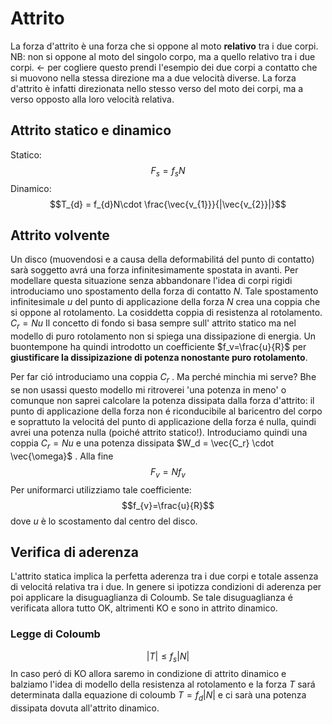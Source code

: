 # Attrito

La forza d'attrito è una forza che si oppone al moto **relativo** tra i due corpi. NB: non si oppone al moto del singolo corpo, ma a quello relativo tra i due corpi. $\leftarrow$ per cogliere questo prendi l'esempio dei due corpi a contatto che si muovono nella stessa direzione ma a due velocità diverse. La forza d'attrito è infatti direzionata nello stesso verso del moto dei corpi, ma a verso opposto alla loro velocità relativa. 

## Attrito statico e dinamico
Statico:
$$F_{s} = f_{s}N$$
Dinamico:
$$T_{d} = f_{d}N\cdot \frac{\vec{v_{1}}}{|\vec{v_{2}}|}$$

## Attrito volvente 
Un disco (muovendosi e a causa della deformabilitá del punto di contatto) sarà soggetto avrá una forza infinitesimamente spostata in avanti. Per modellare questa situazione senza abbandonare l'idea di corpi rigidi introduciamo uno spostamento della forza di contatto $N$. Tale spostamento infinitesimale $u$ del punto di applicazione della forza $N$ crea una coppia che si oppone al rotolamento. La cosiddetta coppia di resistenza al rotolamento. $C_r = N u$ 
Il concetto di fondo si basa sempre sull' attrito statico ma nel modello di puro rotolamento non si spiega una dissipazione di energia. Un buontempone ha quindi introdotto un coefficiente $f_v=\frac{u}{R}$  per **giustificare la dissipizazione di potenza nonostante puro rotolamento**.  

Per far ció introduciamo una coppia $C_r$ . Ma perché minchia mi serve? Bhe se non usassi questo modello mi ritroverei 'una potenza in meno' o comunque non saprei calcolare la potenza dissipata dalla forza d'attrito: il punto di applicazione della forza non é riconducibile al baricentro del corpo e soprattuto la velocitá del punto di applicazione della forza é nulla, quindi avrei una potenza nulla (poiché attrito statico!).
Introduciamo quindi una coppia $C_r  = N u$ e una potenza dissipata $W_d = \vec{C_r} \cdot \vec{\omega}$ . 
Alla fine $$F_v=Nf_v$$
Per uniformarci utilizziamo tale coefficiente: $$f_{v}=\frac{u}{R}$$
dove $u$ è lo scostamento dal centro del disco. 

## Verifica di aderenza
L'attrito statica implica la perfetta aderenza tra i due corpi e totale assenza di velocitá relativa tra i due. In genere si ipotizza condizioni di aderenza per poi applicare la disuguaglianza di Coloumb. Se tale disuguaglianza é verificata allora tutto OK, altrimenti KO e sono in attrito dinamico.

### Legge di Coloumb 

$$|T| \le f_s|N|$$
In caso peró di KO allora saremo in condizione di attrito dinamico  e balziamo l'idea di modello della resistenza al rotolamento e la forza $T$ sará determinata dalla equazione di coloumb $T=f_d |N|$ e ci sarà una potenza dissipata dovuta all'attrito dinamico.